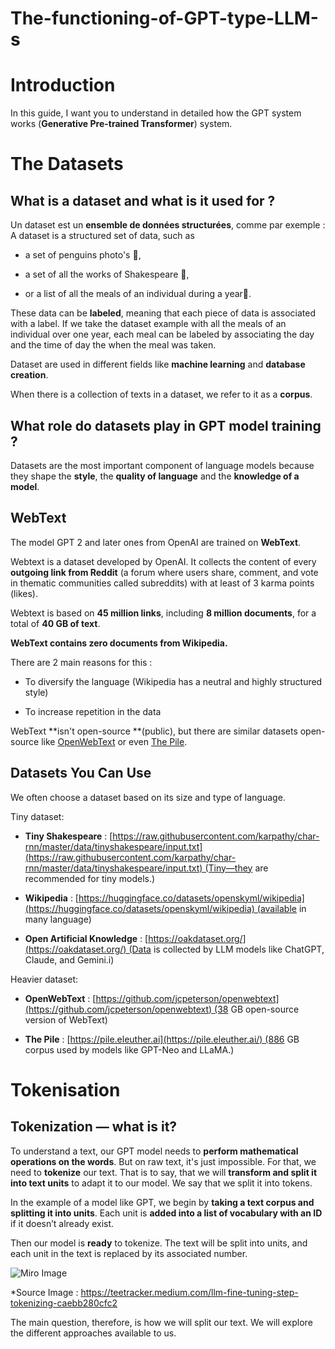 # The-functioning-of-GPT-type-LLM-s
# Introduction

In this guide, I want you to understand in detailed how the GPT system works (**Generative Pre-trained Transformer**) system. 
# The Datasets

## What is a dataset and what is it used for ?

Un dataset est un **ensemble de données structurées**, comme par exemple :
A dataset is a structured set of data, such as 

- a set of penguins photo's 🐧,
    
- a set of all the works of Shakespeare  📖,
    
- or a list of all the meals of an individual during a year🥘.    

These data can be **labeled**, meaning that each piece of data is associated with a label. If we take the dataset example with all the meals of an individual over one year, each meal can be labeled by associating the day and the time of day the when the meal was taken.

Dataset are used in different fields like **machine learning** and **database creation**.

When there is a collection of texts in a dataset, we refer to it as a **corpus**.

## What role do datasets play in GPT model training ?

Datasets are the most important component of language models because they shape the **style**, the **quality of language** and the **knowledge of a model**.

## WebText

The model GPT 2 and later ones from OpenAI are trained on **WebText**.

Webtext is a dataset developed by OpenAI. It collects the content of every **outgoing link from Reddit** (a forum where users share, comment, and vote in thematic communities called subreddits) with at least of 3 karma points (likes).

Webtext is based on **45 million links**, including **8 million documents**, for a total of **40 GB of text**.

**WebText contains zero documents from Wikipedia.**

There are 2 main reasons for this :

- To diversify the language (Wikipedia has a neutral and highly structured style)

- To increase repetition in the data

WebText **isn't open-source **(public), but there are similar datasets open-source like [OpenWebText](https://github.com/jcpeterson/openwebtext) or even [The Pile](https://pile.eleuther.ai/).

## Datasets You Can Use

We often choose a dataset based on its size and type of language.

Tiny dataset: 

- **Tiny Shakespeare** : [https://raw.githubusercontent.com/karpathy/char-rnn/master/data/tinyshakespeare/input.txt](https://raw.githubusercontent.com/karpathy/char-rnn/master/data/tinyshakespeare/input.txt) (Tiny—they are recommended for tiny models.)
    
- **Wikipedia** : [https://huggingface.co/datasets/openskyml/wikipedia](https://huggingface.co/datasets/openskyml/wikipedia) (available in many language)
    
- **Open Artificial Knowledge** : [https://oakdataset.org/](https://oakdataset.org/) (Data is collected by LLM models like ChatGPT, Claude, and Gemini.i)
    

Heavier dataset:

- **OpenWebText** : [https://github.com/jcpeterson/openwebtext](https://github.com/jcpeterson/openwebtext) (38 GB open-source version of WebText)
    
- **The Pile** : [https://pile.eleuther.ai](https://pile.eleuther.ai/) (886 GB corpus used by models like GPT-Neo and LLaMA.)

# Tokenisation 

## Tokenization — what is it?

To understand a text, our GPT model needs to **perform mathematical operations on the words**. But on raw text, it's just impossible. For that, we need to **tokenize** our text. That is to say, that we will **transform and split it into text units** to adapt it to our model. We say that we split it into tokens.

In the example of a model like GPT, we begin by **taking a text corpus and splitting it into units**. Each unit is **added into a list of vocabulary with an ID** if it doesn’t already exist. 

Then our model is **ready** to tokenize. The text will be split into units, and each unit in the text is replaced by its associated number.

![Miro Image](https://miro.medium.com/v2/resize:fit:828/format:webp/1*gWP5Whykah1101EpYy17qQ.png)

*Source Image : https://teetracker.medium.com/llm-fine-tuning-step-tokenizing-caebb280cfc2

The main question, therefore, is how we will split our text. We will explore the different approaches available to us.

